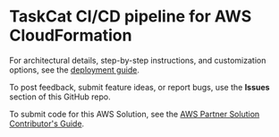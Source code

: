 # TaskCat CI/CD pipeline for AWS CloudFormation

For architectural details, step-by-step instructions, and customization options, see the [deployment guide](https://fwd.aws/BrGzY?).

To post feedback, submit feature ideas, or report bugs, use the **Issues** section of this GitHub repo.

To submit code for this AWS Solution, see the [AWS Partner Solution Contributor's Guide](https://aws-quickstart.github.io/).
